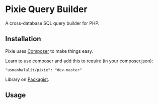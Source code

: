 # Pixie Query Builder
A cross-database SQL query builder for PHP.

## Installation

Pixie uses [Composer](http://getcomposer.org/) to make things easy.

Learn to use composer and add this to require (in your composer.json):

    "usmanhalalit/pixie": "dev-master"

Library on [Packagist](https://packagist.org/packages/usmanhalalit/pixie).

## Usage
```PHP

```
